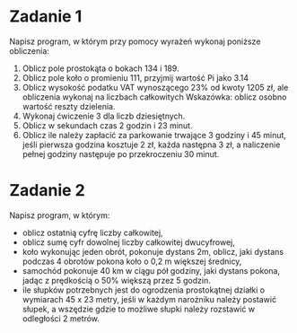 # Zadanie 1
Napisz program, w którym przy pomocy wyrażeń wykonaj poniższe obliczenia:
1. Oblicz pole prostokąta o bokach 134 i 189.
2. Oblicz pole koło o promieniu 111, przyjmij wartość Pi jako 3.14
3. Oblicz wysokość podatku VAT wynoszącego 23% od kwoty 1205 zł, ale obliczenia wykonaj na liczbach całkowitych
Wskazówka: oblicz osobno wartość reszty dzielenia.
4. Wykonaj ćwiczenie 3 dla liczb dziesiętnych.
5. Oblicz w sekundach czas 2 godzin i 23 minut.
6. Oblicz ile należy zapłacić za parkowanie trwające 3 godziny i 45 minut, jeśli pierwsza godzina kosztuje 2 zł,
każda następna 3 zł, a naliczenie pełnej godziny następuje po przekroczeniu 30 minut.

# Zadanie 2
Napisz program, w którym:
- oblicz ostatnią cyfrę liczby całkowitej,
- oblicz sumę cyfr dowolnej liczby całkowitej dwucyfrowej,
- koło wykonując jeden obrót, pokonuje dystans 2m, oblicz, jaki dystans podczas 4 obrotów pokona koło o 0,2 m większej średnicy,
- samochód pokonuje 40 km w ciągu pół godziny, jaki dystans pokona, jadąc z prędkością o 50% większą przez 5 godzin.
- ile słupków potrzebnych jest do ogrodzenia prostokątnej działki o wymiarach 45 x 23 metry, jeśli w każdym narożniku należy postawić słupek, 
a wszędzie gdzie to możliwe słupki należy rozstawić w odległości 2 metrów.
  